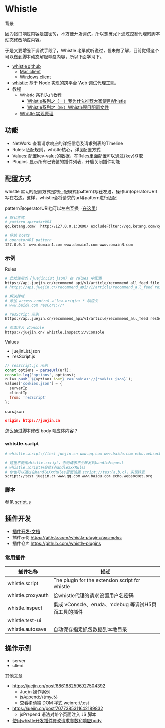 # Whistle

背景

因为接口响应内容是加密的，不方便开发调试，所以想研究下通过控制代理的脚本动态修改响应内容。

于是又要增强下调试手段了，Whistle 老早就听说过，但未做了解，目前觉得这个可以做到脚本动态解密响应内容，所以下面学习下。

- [whistle github](https://github.com/avwo/whistle)
  - [Mac client](https://github.com/avwo/whistle-client/releases)
  - [Windows client](https://github.com/avwo/whistle-client/releases)
- [whistle](https://wproxy.org/whistle/): 基于 Node 实现的跨平台 Web 调试代理工具。
- 教程
  - Whistle 系列入门教程
    - [Whistle系列之（一）我为什么推荐大家使用Whistle](https://juejin.cn/post/6844904167404732430)
    - [Whistle系列之（四）Whistle项目配置文件](https://juejin.cn/post/6844904167400554510)
  - [Whistle 实现原理](https://juejin.cn/post/7037302072815026207)

## 功能

- NetWork: 查看请求响应的详细信息及请求列表的Timeline
- Rules: 匹配规则，whistle核心，详见配置方式
- Values: 配置key-value的数据，在Rules里面配置可以通过{key}获取
- Plugins: 显示所有已安装的插件列表，开启关闭插件功能

## 配置方式

whistle 默认的配置方式是将匹配模式(pattern)写在左边，操作uri(operatorURI)写在右边。这样，whistle会将请求的url与pattern进行匹配

pattern和operatorURI也可以左右互换（[在这里](https://wproxy.org/whistle/mode.html)）

```bash
# 默认方式
# pattern operatorURI
qq.ketang.com/  http://127.0.0.1:3000/ excludeFilter://qq.ketang.com/cgi-*

# 传统 hosts
# operatorURI pattern
127.0.0.1  www.domain1.com www.domain2.com www.domainN.com
```

### 示例

Rules

```bash
# 此处使用的 {juejinList.json} 在 Values 中配置
https://api.juejin.cn/recommend_api/v1/article/recommend_all_feed file://{juejinList.json}
# https://api.juejin.cn/recommend_api/v1/article/recommend_all_feed resCors://{cors.json}

# 解决跨域
# 添加 access-control-allow-origin: * 响应头
# www.baidu.com resCors://*

# resScript 示例
https://api.juejin.cn/recommend_api/v1/article/recommend_all_feed resScript://{resScript.js}

# 页面注入 vConsole
https://juejin.cn/ whistle.inspect://vConsole
```

Values

- juejinList.json
- resScript.js

```js
// resScript.js 示例
const options = parseUrl(url);
console.log('options', options);
rules.push(`${options.host} resCookies://{cookies.json}`);
values['cookies.json'] = {
  serverIp,
  clientIp,
  from: 'resScript'
};
```

cors.json

```json
origin: https://juejin.cn
```

怎么通过脚本修改 body 响应体内容？

### whistle.script

```bash
# whistle.script://test juejin.cn www.qq.com www.baidu.com echo.websocket.org

# 这里不能用whistle.script，否则请求不会转发到handleRequest
# whistle.script只会执行handleXxxRules
# 你也可以通过在handleXxxRules里面设置 script://test(a,b,c)，实现转发
script://test juejin.cn www.qq.com www.baidu.com echo.websocket.org
```

### 脚本

参见 [script.js](./script.js)

## 插件开发

- [插件开发-文档](https://wproxy.org/whistle/plugins.html)
- 插件示例 https://github.com/whistle-plugins/examples
- 插件仓库 https://github.com/whistle-plugins

### 常用插件

| 插件名称        | 描述 |
| -------------- | --- |
| whistle.script | The plugin for the extension script for whistle |
| whistle.proxyauth | 给whistle代理的请求设置用户名密码 |
| whistle.inspect | 集成 vConsole、eruda、mdebug 等调试H5页面工具的插件 |
| whistle.test-ui |  |
| whistle.autosave | 自动保存指定抓包数据到本地目录 |

## 操作示例

- server
- client

其他文章

- https://juejin.cn/post/6861882596927504392
  - Juejin 操作案例
  - jsAppend://{myJS}
  - 查看移动端 DOM 样式 weinre://test
- https://juejin.cn/post/7077385311642189832
  - jsPrepend 语法对某个页面注入 JS 脚本
- [使用whistle开发插件修改请求参数和响应body](https://zhuanlan.zhihu.com/p/580964180)
